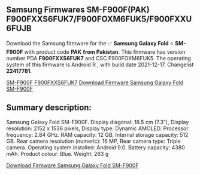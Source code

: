 <h2>Samsung Firmwares SM-F900F(PAK) F900FXXS6FUK7/F900FOXM6FUK5/F900FXXU6FUJB</h2>
Download the Samsung firmware for the ✅ <strong>Samsung Galaxy Fold </strong> ⭐ <strong>SM-F900F</strong> with product code <strong>PAK</strong> <strong> from Pakistan</strong>. This firmware has version number PDA <strong>F900FXXS6FUK7</strong> and CSC F900FOXM6FUK5. The operating system of this firmware is Android R , with build date 2021-12-17. Changelist <strong>22417781</strong>.


[SM-F900F](https://samfirm.shop/samsung/model/SM-F900F)
[F900FXXS6FUK7](https://samfirm.shop/samsung/pda/F900FXXS6FUK7)
[Download Firmware Samsung Galaxy Fold SM-F900F](https://samfirm.shop/samsung/firmware/483553)
<h2>Summary description:</h2>
<p>Samsung Galaxy Fold SM-F900F. Display diagonal: 18.5 cm (7.3"), Display resolution: 2152 x 1536 pixels, Display type: Dynamic AMOLED. Processor frequency: 2.84 GHz. RAM capacity: 12 GB, Internal storage capacity: 512 GB. Rear camera resolution (numeric): 16 MP, Rear camera type: Triple camera. Operating system installed: Android 9.0. Battery capacity: 4380 mAh. Product colour: Blue. Weight: 263 g</p>


[Download Firmware Samsung Galaxy Fold SM-F900F](https://samfirm.shop/samsung/firmware/483553)
